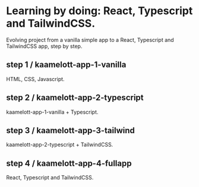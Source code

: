 # Learning by doing: React, Typescript and TailwindCSS.

Evolving project from a vanilla simple app to a React, Typescript and TailwindCSS app, step by step.

## step 1 / kaamelott-app-1-vanilla

HTML, CSS, Javascript.

## step 2 / kaamelott-app-2-typescript

kaamelott-app-1-vanilla + Typescript.

## step 3 / kaamelott-app-3-tailwind

kaamelott-app-2-typescript + TailwindCSS.

## step 4 / kaamelott-app-4-fullapp

React, Typescript and TailwindCSS.
